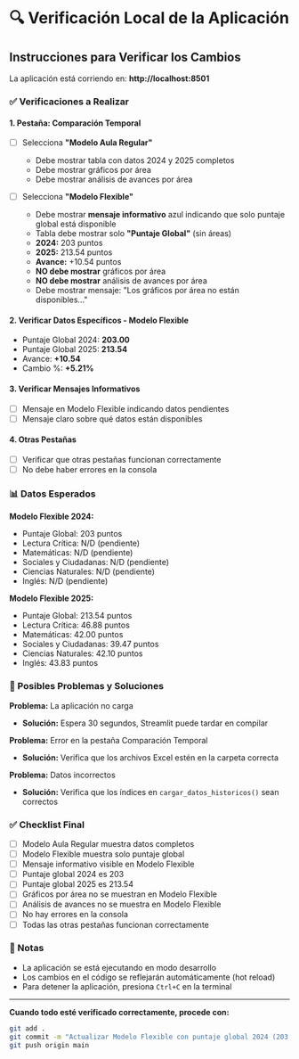 # 🔍 Verificación Local de la Aplicación

## Instrucciones para Verificar los Cambios

La aplicación está corriendo en: **http://localhost:8501**

### ✅ Verificaciones a Realizar

#### 1. **Pestaña: Comparación Temporal**
   - [ ] Selecciona **"Modelo Aula Regular"**
     - Debe mostrar tabla con datos 2024 y 2025 completos
     - Debe mostrar gráficos por área
     - Debe mostrar análisis de avances por área
   
   - [ ] Selecciona **"Modelo Flexible"**
     - Debe mostrar **mensaje informativo** azul indicando que solo puntaje global está disponible
     - Tabla debe mostrar solo **"Puntaje Global"** (sin áreas)
     - **2024:** 203 puntos
     - **2025:** 213.54 puntos
     - **Avance:** +10.54 puntos
     - **NO debe mostrar** gráficos por área
     - **NO debe mostrar** análisis de avances por área
     - Debe mostrar mensaje: "Los gráficos por área no están disponibles..."

#### 2. **Verificar Datos Específicos - Modelo Flexible**
   - Puntaje Global 2024: **203.00**
   - Puntaje Global 2025: **213.54**
   - Avance: **+10.54**
   - Cambio %: **+5.21%**

#### 3. **Verificar Mensajes Informativos**
   - [ ] Mensaje en Modelo Flexible indicando datos pendientes
   - [ ] Mensaje claro sobre qué datos están disponibles

#### 4. **Otras Pestañas**
   - [ ] Verificar que otras pestañas funcionan correctamente
   - [ ] No debe haber errores en la consola

### 📊 Datos Esperados

**Modelo Flexible 2024:**
- Puntaje Global: 203 puntos
- Lectura Crítica: N/D (pendiente)
- Matemáticas: N/D (pendiente)
- Sociales y Ciudadanas: N/D (pendiente)
- Ciencias Naturales: N/D (pendiente)
- Inglés: N/D (pendiente)

**Modelo Flexible 2025:**
- Puntaje Global: 213.54 puntos
- Lectura Crítica: 46.88 puntos
- Matemáticas: 42.00 puntos
- Sociales y Ciudadanas: 39.47 puntos
- Ciencias Naturales: 42.10 puntos
- Inglés: 43.83 puntos

### 🐛 Posibles Problemas y Soluciones

**Problema:** La aplicación no carga
- **Solución:** Espera 30 segundos, Streamlit puede tardar en compilar

**Problema:** Error en la pestaña Comparación Temporal
- **Solución:** Verifica que los archivos Excel estén en la carpeta correcta

**Problema:** Datos incorrectos
- **Solución:** Verifica que los índices en `cargar_datos_historicos()` sean correctos

### ✅ Checklist Final

- [ ] Modelo Aula Regular muestra datos completos
- [ ] Modelo Flexible muestra solo puntaje global
- [ ] Mensaje informativo visible en Modelo Flexible
- [ ] Puntaje global 2024 es 203
- [ ] Puntaje global 2025 es 213.54
- [ ] Gráficos por área no se muestran en Modelo Flexible
- [ ] Análisis de avances no se muestra en Modelo Flexible
- [ ] No hay errores en la consola
- [ ] Todas las otras pestañas funcionan correctamente

### 📝 Notas

- La aplicación se está ejecutando en modo desarrollo
- Los cambios en el código se reflejarán automáticamente (hot reload)
- Para detener la aplicación, presiona `Ctrl+C` en la terminal

---

**Cuando todo esté verificado correctamente, procede con:**
```bash
git add .
git commit -m "Actualizar Modelo Flexible con puntaje global 2024 (203 puntos)"
git push origin main
```


